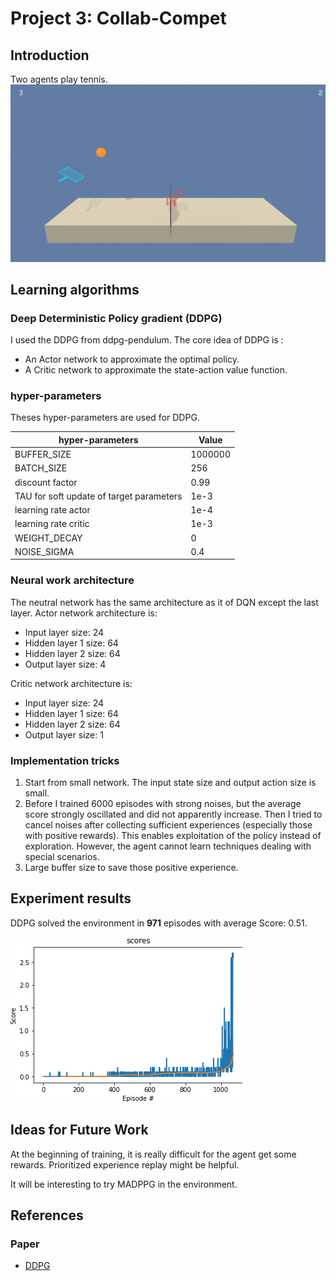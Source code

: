 # Project 3: Collab-Compet

## Introduction
Two agents play tennis.
![tennis](images/tennis.gif)

## Learning algorithms
### Deep Deterministic Policy gradient (DDPG)
I used the DDPG from ddpg-pendulum.
The core idea of DDPG is : 
- An Actor network to approximate the optimal policy.
- A Critic network to approximate the state-action value function.


### hyper-parameters
Theses hyper-parameters are used for DDPG.

| hyper-parameters        | Value           | 
| ------------- | -------------| 
| BUFFER_SIZE      | 1000000 | 
| BATCH_SIZE      | 256 | 
| discount factor      | 0.99      |   
| TAU for soft update of target parameters| 1e-3    |   
| learning rate actor | 1e-4    |   
| learning rate critic | 1e-3    |   
| WEIGHT_DECAY | 0    |  
| NOISE_SIGMA | 0.4    |  


### Neural work architecture
The neutral network has the same architecture as it of DQN except the last layer. 
Actor network architecture is:
- Input layer size: 24
- Hidden layer 1 size: 64
- Hidden layer 2 size: 64
- Output layer size: 4

Critic network architecture is:
- Input layer size: 24
- Hidden layer 1 size: 64
- Hidden layer 2 size: 64
- Output layer size: 1


### Implementation tricks
1. Start from small network. The input state size and output action size is small.
2. Before I trained 6000 episodes with  strong noises, but the average score strongly oscillated and did not apparently increase. Then I tried to cancel noises after collecting sufficient experiences (especially those with positive rewards). 
This enables exploitation of the policy instead of exploration. 
However, the agent cannot learn techniques dealing with special scenarios.
3. Large buffer size to save those positive experience.

## Experiment results
DDPG solved the environment in **971** episodes with average Score: 0.51.

![average_score_dqn](images/figure_scores.png)


## Ideas for Future Work
At the beginning of training, it is really difficult for the agent get some rewards. Prioritized experience replay might be helpful.

It will be interesting  to try MADPPG in the environment.



## References
### Paper
- [DDPG](https://arxiv.org/abs/1509.02971)











